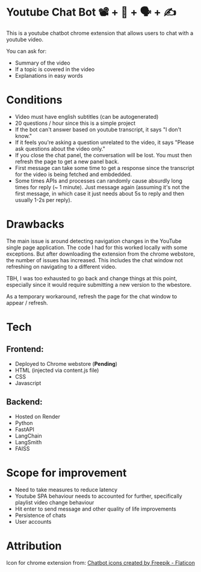 # Youtube Chat Bot 📽️ + 🤖 + 🗣️ + ✍️
This is a youtube chatbot chrome extension that allows users to chat with a youtube video.

You can ask for:
* Summary of the video
* If a topic is covered in the video
* Explanations in easy words

# Conditions
* Video must have english subtitles (can be autogenerated)
* 20 questions / hour since this is a simple project
* If the bot can't answer based on youtube transcript, it says "I don't know."
* If it feels you're asking a question unrelated to the video, it says "Please ask questions about the video only."
* If you close the chat panel, the conversation will be lost. You must then refresh the page to get a new panel back.
* First message can take some time to get a response since the transcript for the video is being fetched and embdedded.
* Some times APIs and processes can randomly cause absurdly long times for reply (~ 1 minute). Just message again (assuming it's not the first message, in which case it just needs about 5s to reply and then usually 1-2s per reply).

# Drawbacks
The main issue is around detecting navigation changes in the YouTube single page application. The code I had for this worked locally with some exceptions. But after downloading the extension from the chrome webstore, the number of issues has increased. This includes the chat window not refreshing on navigating to a different video. 

TBH, I was too exhausted to go back and change things at this point, especially since it would require submitting a new version to the wbestore.

As a temporary workaround, refresh the page for the chat window to appear / refresh.

# Tech

## Frontend:
* Deployed to Chrome webstore (**Pending**)
* HTML (injected via content.js file)
* CSS
* Javascript

## Backend:
* Hosted on Render
* Python
* FastAPI
* LangChain
* LangSmith
* FAISS

# Scope for improvement
* Need to take measures to reduce latency
* Youtube SPA behaviour needs to accounted for further, specifically playlist video change behaviour
* Hit enter to send message and other quality of life improvements
* Persistence of chats
* User accounts

# Attribution
Icon for chrome extension from: <a href="https://www.flaticon.com/free-icons/chatbot" title="chatbot icons">Chatbot icons created by Freepik - Flaticon</a>





